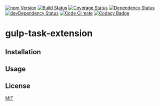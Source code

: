 [![npm Version](https://img.shields.io/npm/v/gulp-task-extension.svg)](https://www.npmjs.com/package/gulp-task-extension)
[![Build Status](https://travis-ci.org/svenschoenung/gulp-task-extension.svg?branch=master)](https://travis-ci.org/svenschoenung/gulp-task-extension)
[![Coverage Status](https://coveralls.io/repos/github/svenschoenung/gulp-task-extension/badge.svg?branch=master)](https://coveralls.io/github/svenschoenung/gulp-task-extension?branch=master)
[![Dependency Status](https://david-dm.org/svenschoenung/gulp-task-extension.svg)](https://david-dm.org/svenschoenung/gulp-task-extension)
[![devDependency Status](https://david-dm.org/svenschoenung/gulp-task-extension/dev-status.svg)](https://david-dm.org/svenschoenung/gulp-task-extension#info=devDependencies)
[![Code Climate](https://codeclimate.com/github/svenschoenung/gulp-task-extension/badges/gpa.svg)](https://codeclimate.com/github/svenschoenung/gulp-task-extension)
[![Codacy Badge](https://api.codacy.com/project/badge/grade/)](https://www.codacy.com/app/svenschoenung/gulp-task-extension)

# gulp-task-extension

## Installation

## Usage

## License

[MIT](LICENSE)
